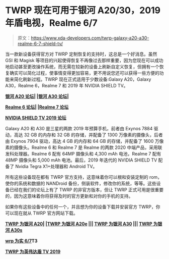 # TWRP 现在可用于银河 A20/30，2019 年盾电视，Realme 6/7

> 原文：<https://www.xda-developers.com/twrp-galaxy-a20-a30-realme-6-7-shield-tv/>

当一款新设备获得官方对 TWRP 定制恢复的支持时，这总是一个好消息。虽然 GSI 和 Magisk 等项目的兴起使得恢复不再像过去那样重要，因为您现在可以成功地启动甚至更改操作系统，而无需在较新的设备上刷新自定义恢复，但拥有一个恢复确实可以简化过程，使事情变得更加容易，更不用说您还可以获得一些方便的功能来简化刷新过程。TWRP 现在正式适用于少数设备:Galaxy A20，Galaxy A30，Realme 6，Realme 7 和 2019 年 NVIDIA SHIELD TV。

**[银河 A20 论坛](https://forum.xda-developers.com/c/samsung-galaxy-a20.9753/)| |[银河 A30 论坛](https://forum.xda-developers.com/c/samsung-galaxy-a30.8686/)|**

**[Realme 6 论坛](https://forum.xda-developers.com/c/realme-6.10189/)| |[Realme 7 论坛](https://forum.xda-developers.com/c/realme-7.11475/)**

**[NVIDIA SHIELD TV 2019 论坛](https://forum.xda-developers.com/c/nvidia-shield-tv-shield-tv-pro-2019.9577/)**

Galaxy A20 和 A30 是三星的两款 2019 年预算手机，前者由 Exynos 7884 驱动，高达 32 GB 的内存和 32 GB 的存储，并配备了 1300 万像素的摄像头，后者由 Exynos 7904 驱动，高达 4 GB 的内存和 64 GB 的存储，并配备了 1600 万像素的摄像头。Realme 6 和 Realme 7 是 Realme 的两款 2020 中端产品，采用联发科处理器。Realme 6 配有 64MP 摄像头和 4,300 mAh 电池，Realme 7 配有 48MP 摄像头和 5,000 mAh 电池。最后，2019 年迭代的 NVIDIA SHIELD TV 配备了 Nvidia Tegra X1+处理器和 Android TV。

所有这些设备现在都有 TWRP 官方支持，这意味着你可以根和安装定制的 rom，使你的系统和数据的 NANDroid 备份，侧装软件，修改你的系统，等等。这些设备已经在我们的论坛上有了 TWRP 的非官方版本，但让 TWRP 正式可用是很重要的，因为这意味着你将获得及时的官方更新和对你的手机的支持。

如果你有这些设备中的任何一个，并且想为你的设备下载并安装官方 TWRP，你可以现在就从 TWRP 官方网站下载。

**[TWRP 为银河 A20](https://twrp.me/samsung/samsunggalaxya20.html)| |[TWRP 为银河 A20e](https://twrp.me/samsung/samsunggalaxya20e.html) ||| [TWRP 为银河 A30](https://twrp.me/samsung/samsunggalaxya30.html) ||| [TWRP 为银河 A30s](https://twrp.me/samsung/samsunggalaxya30s.html)**

**[wrp 为实 6/7](https://twrp.me/realme/realme6.html)T3**

**[TWRP 为英伟达盾 TV 2019](https://twrp.me/nvidia/nvidiashieldandroidtv2019.html)**